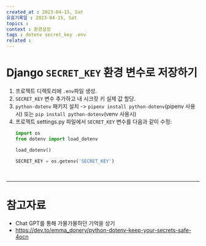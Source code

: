 ```yaml
---
created_at : 2023-04-15, Sat
유효기록일 : 2023-04-15, Sat
topics : 
context : 환경설정
tags : dotenv secret_key .env
related : 
---
```

# Django `SECRET_KEY` 환경 변수로 저장하기
1. 프로젝트 디렉토리에 `.env`파일 생성.
2. `SECRET_KEY` 변수 추가하고 내 시크릿 키 실제 값 할당.
3. `python-dotenv` 패키지 설치 -> `pipenv install python-dotenv`(pipenv 사용시) 또는 `pip install python-dotenv`(venv 사용시)
4. 프로젝트 settings.py 파일에서 `SECRET_KEY` 변수를 다음과 같이 수정:
	```python
	import os
	from dotenv import load_dotenv
	
	load_dotenv()
	
	SECRET_KEY = os.getenv('SECRET_KEY')
	```

<br>

---
# 참고자료
- Chat GPT를 통해 가물가물하던 기억을 상기
- https://dev.to/emma_donery/python-dotenv-keep-your-secrets-safe-4ocn

[^1]: